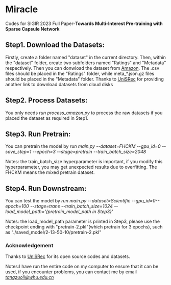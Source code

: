 # Miracle
Codes for SIGIR 2023 Full Paper-**Towards Multi-Interest Pre-training with Sparse Capsule Network**

## Step1. Download the Datasets:
  Firstly, create a folder named "dataset" in the current directory. Then, within the "dataset" folder, create two subfolders named "Ratings" and "Metadata" respectively. Then you can donwload the dataset from [Amazon](https://nijianmo.github.io/amazon/index.html). The .csv files should be placed in the "Ratings" folder, while meta_\*.json.gz files should be placed in the "Metadata" folder. Thanks to [UniSRec](https://github.com/RUCAIBox/UniSRec) for providing another link to download datasets from cloud disks
 
## Step2. Process Datasets:
  You only needs *run process_amazon.py* to process the raw datasets if you placed the dataset as required in Step1.
  
## Step3. Run Pretrain:
  You can pretrain the model by *run main.py --dataset=FHCKM --gpu_id=0 --save_step=1 --epoch=3 --stage=pretrain --train_batch_size=2048*
 
 Notes: the train_batch_size hyperparameter is important, if you modify this hyperparameter, you may get unexpected results due to overfitting. The FHCKM means the mixed pretrain dataset.
 
## Step4. Run Downstream:
  You can test the model by *run main.py --dataset=Scientific --gpu_id=0--epoch=100 --stage=trans --train_batch_size=1024 --load_model_path='{pretrain_model_path in Step3}'*
  
  Notes: the load_model_path parameter is printed in Step3, please use the checkpoint ending with "pretrain-2.pkl"(which pretrain for 3 epochs), such as "./saved_model/2-13-50-10/pretrain-2.pkl"


### Acknowledgement
Thanks to [UniSRec](https://github.com/RUCAIBox/UniSRec) for its open source codes and datasets.

Notes:I have run the entire code on my computer to ensure that it can be used, if you encounter problems, you can contact me by email *tangzuoli@whu.edu.cn*

